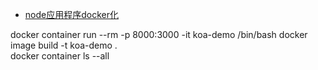 - [node应用程序docker化](https://nodejs.org/zh-cn/docs/guides/nodejs-docker-webapp/)

docker container run --rm -p 8000:3000 -it koa-demo  /bin/bash
docker image build -t koa-demo .        
docker container ls  --all   